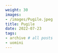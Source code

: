 ```yaml
---
weight: 30
images:
- /images/Pugile.jpeg
title: Pugile
date: 2022-07-23
tags:
- archive # all posts
- uomini
---
```


